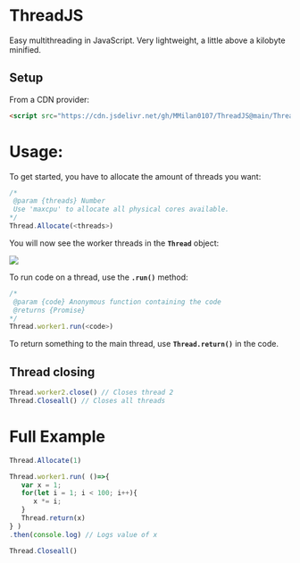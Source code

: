 # ThreadJS
Easy multithreading in JavaScript.
Very lightweight, a little above a kilobyte minified.
## Setup
From a CDN provider:
```html
<script src="https://cdn.jsdelivr.net/gh/MMilan0107/ThreadJS@main/Thread-min.js" defer></script>
```
# Usage:
To get started, you have to allocate the amount of threads you want:
```javascript
/*
 @param {threads} Number
 Use 'maxcpu' to allocate all physical cores available.
*/
Thread.Allocate(<threads>)
```

You will now see the worker threads in the **`Thread`** object:

![](https://i.imgur.com/tFrBO9n.png)

To run code on a thread, use the **`.run()`** method:
```javascript
/*
 @param {code} Anonymous function containing the code
 @returns {Promise}
*/
Thread.worker1.run(<code>)
```
To return something to the main thread, use **`Thread.return()`** in the code.

## Thread closing
```javascript
Thread.worker2.close() // Closes thread 2
Thread.Closeall() // Closes all threads
```

# Full Example
```javascript
Thread.Allocate(1)

Thread.worker1.run( ()=>{
   var x = 1;
   for(let i = 1; i < 100; i++){
      x *= i;
   }
   Thread.return(x)
} )
.then(console.log) // Logs value of x

Thread.Closeall()
```
